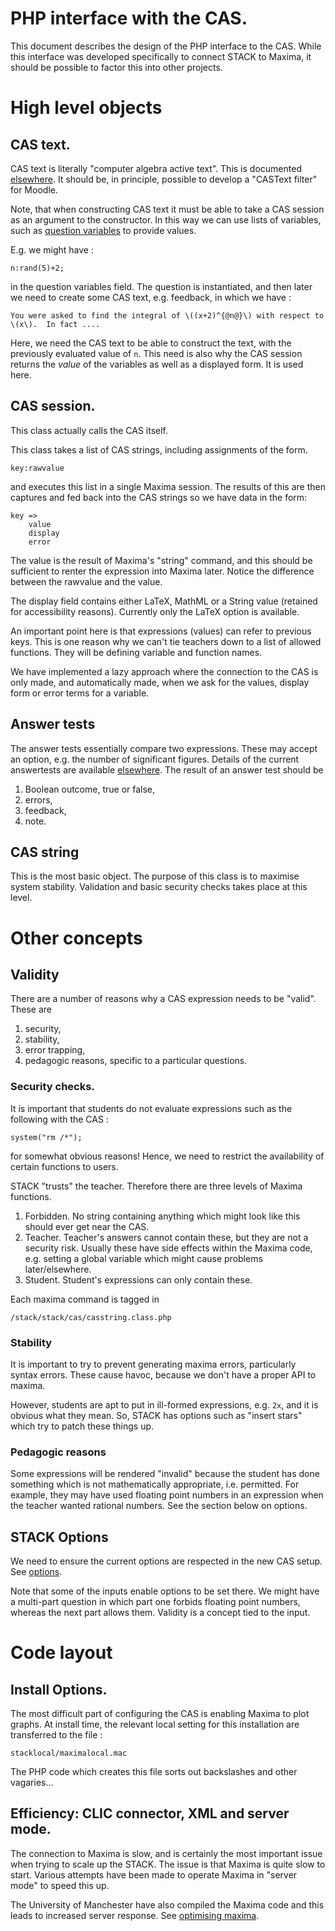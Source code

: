 # PHP interface with the CAS.

This document describes the design of the PHP interface to the
CAS.  While this interface was developed specifically to
connect STACK to Maxima, it should be possible to factor this
into other projects.

# High level objects

## CAS text.

CAS text is literally "computer algebra active text".  This is
documented [elsewhere](../Authoring/CASText.md).  It should be, in
principle, possible to develop a "CASText filter" for Moodle.

Note, that when constructing CAS text it must be able to take a
CAS session as an argument to the constructor.  In this way we
can use lists of variables, such as [question variables](../Authoring/KeyVals.md) to provide values.

E.g. we might have :

    n:rand(5)+2;

in the question variables field.  The question is instantiated,  and then later we need to create some CAS text, e.g. feedback, in which we have :

    You were asked to find the integral of \((x+2)^{@n@}\) with respect to \(x\).  In fact ....

Here, we need the CAS text to be able to construct the text, with the previously evaluated value of `n`.  This need is also why the CAS session returns the *value* of the variables as well as a displayed form.  It is used here.

## CAS session.

This class actually calls the CAS itself.

This class takes a list of CAS strings, including assignments of the form.

    key:rawvalue

and executes this list in a single Maxima session.  The results of this are then captures and fed back into the CAS strings so we have data in the form:

    key =>
        value
        display
        error

The value is the result of Maxima's "string" command, and this should be sufficient to renter the expression into Maxima later.  Notice the difference between the rawvalue and the value.

The display field contains either LaTeX, MathML or a String value (retained for accessibility reasons).  Currently only the LaTeX option is available.

An important point here is that expressions (values) can refer to previous keys. This is one reason why we can't tie teachers down to a list of allowed functions.  They will be defining variable and function names.

We have implemented a lazy approach where the connection to the CAS is only made, and automatically made, when we ask for the values, display form or error terms for a variable.


## Answer tests

The answer tests essentially compare two expressions.  These may accept an option, e.g. the number of significant figures.
Details of the current answertests are available [elsewhere](../Authoring/Answer_tests.md).  The result of an answer test should be

1. Boolean outcome, true or false,
2. errors,
3. feedback,
4. note.


## CAS string

This is the most basic object.  The purpose of this class is to maximise system stability.  Validation and basic security checks takes place at this level.

# Other concepts

## Validity

There are a number of reasons why a CAS expression needs to be "valid".   These are

1. security,
2. stability,
3. error trapping,
4. pedagogic reasons, specific to a particular questions.

### Security checks.

It is important that students do not evaluate expressions such as the following with the CAS :

    system("rm /*");

for somewhat obvious reasons!  Hence, we need to restrict the availability of certain functions to users.

STACK "trusts" the teacher.  Therefore there are three levels of Maxima functions.

1. Forbidden.  No string containing anything which might look like this should ever get near the CAS.
2. Teacher.  Teacher's answers cannot contain these, but they are not a security risk.  Usually these have side effects within the Maxima code, e.g. setting a global variable which might cause problems later/elsewhere.
3. Student.  Student's expressions can only contain these.

Each maxima command is tagged in 

    /stack/stack/cas/casstring.class.php

### Stability

It is important to try to prevent generating maxima errors, particularly syntax errors.  These cause havoc, because we don't have a proper API to maxima.

However, students are apt to put in ill-formed expressions, e.g. `2x`, and it is obvious what they mean.  So, STACK has options such as "insert stars" which try to patch these things up.

### Pedagogic reasons

Some expressions will be rendered "invalid" because the student has done something which is not mathematically appropriate, i.e. permitted.  For example, they may have used floating point numbers in an expression when the teacher wanted rational numbers.    See the section below on options.

## STACK Options

We need to ensure the current options are respected in the new CAS setup.  See [options](../Authoring/Options.md).

Note that some of the inputs enable options to be set there.  We might have a multi-part question in which part one forbids floating point numbers, whereas the next part allows them.  Validity is a concept tied to the input.

# Code layout

## Install Options.

The most difficult part of configuring the CAS is enabling Maxima to plot graphs.   At install time, the relevant local setting for this installation are transferred to the file :

    stacklocal/maximalocal.mac

The PHP code which creates this file sorts out backslashes and other vagaries...

## Efficiency:  CLIC connector, XML and server mode.

The connection to Maxima is slow, and is certainly the most important issue when trying to scale up the STACK.  The issue is that Maxima is quite slow to start.  Various attempts have been made to operate Maxima in "server mode" to speed this up.

The University of Manchester have also compiled the Maxima code and this leads to increased server response.  See [optimising maxima](../CAS/Optimising_Maxima.md).


